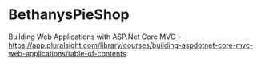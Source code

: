 # BethanysPieShop
Building Web Applications with ASP.Net Core MVC - https://app.pluralsight.com/library/courses/building-aspdotnet-core-mvc-web-applications/table-of-contents
